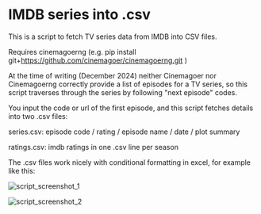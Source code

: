 # IMDB series into .csv

This is a script to fetch TV series data from IMDB into CSV files.

Requires cinemagoerng (e.g. pip install git+https://github.com/cinemagoer/cinemagoerng.git )

At the time of writing (December 2024) neither Cinemagoer nor Cinemagoerng correctly provide a list of episodes for a TV  series, so this script traverses through the series by following "next episode" codes.



You input the code or url of the first episode, and this script fetches details into two .csv files:

series.csv: episode code / rating / episode name / date / plot summary

ratings.csv: imdb ratings in one .csv line per season

The .csv files work nicely with conditional formatting in excel, for example like this:

![script_screenshot_1](https://github.com/Byproduct/imdb_series_into_csv.py/blob/main/startrek1.png)

![script_screenshot_2](https://github.com/Byproduct/imdb_series_into_csv.py/blob/main/startrek2.png)
